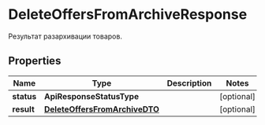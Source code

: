 

# DeleteOffersFromArchiveResponse

Результат разархивации товаров.

## Properties

| Name | Type | Description | Notes |
|------------ | ------------- | ------------- | -------------|
|**status** | **ApiResponseStatusType** |  |  [optional] |
|**result** | [**DeleteOffersFromArchiveDTO**](DeleteOffersFromArchiveDTO.md) |  |  [optional] |



